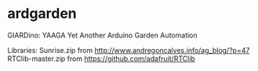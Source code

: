 # ardgarden
GIARDino: YAAGA Yet Another Arduino Garden Automation


Libraries:
Sunrise.zip from http://www.andregoncalves.info/ag_blog/?p=47 
RTClib-master.zip from https://github.com/adafruit/RTClib 

